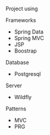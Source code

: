 Project using 

Frameworks
- Spring Data 
- Spring MVC
- JSP
- Boostrap

Database
- Postgresql

Server
- Wildfly

Patterns
- MVC
- PRG